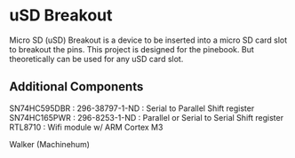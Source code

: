 uSD Breakout
=========
Micro SD (uSD) Breakout is a device to be inserted into a micro SD card slot to breakout the pins. This project is designed for the pinebook. But theoretically can be used for any uSD card slot.

Additional Components
----------------
SN74HC595DBR : 296-38797-1-ND : Serial to Parallel Shift register
SN74HC165PWR : 296-8253-1-ND : Parallel or Serial to Serial Shift register
RTL8710 : Wifi module w/ ARM Cortex M3

Walker (Machinehum)
